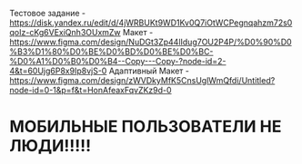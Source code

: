 Тестовое задание - https://disk.yandex.ru/edit/d/4jWRBUKt9WD1Kv0Q7iOtWCPegnqahzm72s0qoIz-cKg6VExiQnh3OUxmZw
Макет - https://www.figma.com/design/NuDGt3Zp44lIdug7OU2P4P/%D0%90%D0%B3%D1%80%D0%BE%D0%BD%D0%BE%D0%BC-%D0%A1%D0%B0%D0%B4--Copy---Copy-?node-id=2-4&t=60Ujg6P8x9Ip8vjS-0
Адаптивный Макет - https://www.figma.com/design/zWVDkyMfK5CnsUglWmQfdi/Untitled?node-id=0-1&p=f&t=HonAfeaxFqvZKz9d-0

# МОБИЛЬНЫЕ ПОЛЬЗОВАТЕЛИ НЕ ЛЮДИ!!!!!
